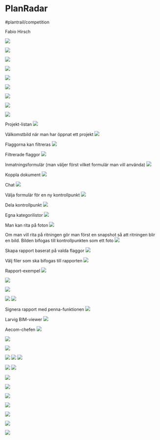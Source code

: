 # PlanRadar
#plantrail/competition

Fabio Hirsch


![](PlanRadar/09FB8EFF-A79B-4C08-9EA9-D3A4E3025277.png)


![](PlanRadar/6F63B4CD-9513-4F86-800B-A1BFEAB75BED.png)


![](PlanRadar/D01ADE4A-B924-4A32-A7C6-BEA908D0D156.png)

![](PlanRadar/600571E7-E623-4534-AFDE-14B50E42F190.png)

![](PlanRadar/F3292024-6558-47DF-8B7E-074FFB32F3D4.png)

![](PlanRadar/8C7E55AE-E46B-479F-95E5-616F0C0F0B78.png)

![](PlanRadar/B9A8DA34-B46D-4152-819E-759289923610.png)

![](PlanRadar/C01C0413-53C5-44C1-A743-3CC31A4FDC8D.png)

![](PlanRadar/E783CC7E-4CBF-4998-ABB7-FF5C1745978A.png)

Projekt-listan
![](PlanRadar/40E9DB6F-8079-4B96-8099-70F76613CC77.png)

Välkomstbild när man har öppnat ett projekt
![](PlanRadar/C8AF1F29-92A3-4E20-B011-988F7DC66950.png)


Flaggorna kan filtreras
![](PlanRadar/F79DD393-E159-469B-AE9F-61A87F3D2CDB.png)


Filtrerade flaggor
![](PlanRadar/AE3DD0FE-044E-4C3E-AA03-6BF92B97A819.png)

Inmatningsformulär (man väljer först vilket formulär man vill använda)
![](PlanRadar/66F30BFA-6552-40FB-8026-02AC95217492.png)


Koppla dokument
![](PlanRadar/EDF6FB5F-2EA4-492B-AF85-3A3CE8584692.png)

Chat
![](PlanRadar/02D553B8-FEB5-4567-96EA-8DDCD0C20255.png)

Välja formulär för en ny kontrollpunkt
![](PlanRadar/E70FDF95-E546-4037-A21E-F340C490E317.png)

Dela kontrollpunkt
![](PlanRadar/1AB94CB7-C50E-4D14-9506-EF406708D782.png)

Egna kategorilistor
![](PlanRadar/FADC79CF-E17A-4058-B0F6-47C7A08F7BD6.png)

Man kan rita på foton
![](PlanRadar/6685B826-E5A0-4D8A-B874-E13146FE7502.png)

Om man vill rita på ritningen gör man först en snapshot så att ritningen blir en bild. Bilden bifogas till kontrollpunkten som ett foto
![](PlanRadar/4A148503-4595-4368-8201-19033178A43A.png)

Skapa rapport baserat på valda flaggor
![](PlanRadar/2CC390B7-E717-4B23-BDEC-AEA7CDCD088F.png)

Välj filer som ska bifogas till rapporten
![](PlanRadar/A90646E5-95B1-4152-8978-D5FFD9FDA8B0.png)


Rapport-exempel
![](PlanRadar/79CF7773-9F14-4016-ACA1-D97E1B3296CF.png)

![](PlanRadar/4EA5703A-9961-4EDF-8E78-51520EBBD594.png)

![](PlanRadar/08AEA580-3D55-4D29-A85D-B1BCC98CB14E.png)

![](PlanRadar/F37577F5-1A05-4A38-8153-EF818DF76626.png)
![](PlanRadar/418DF0DF-AFA9-4C6F-AA7B-F7EDFE94BA76.png)

Signera rapport med penna-funktionen
![](PlanRadar/715BCE7E-65B2-4E68-BE93-33DE7D9ABA47.png)

Larvig BIM-viewer
![](PlanRadar/139ADD29-6E32-45B8-8176-D365DB1B05B1.png)


Aecom-chefen
![](PlanRadar/6517F059-AB3C-485D-8E7D-DB66F810C57F.png)


![](PlanRadar/1EFA7B8E-1936-4F3F-982B-58ED6C123D78.png)

![](PlanRadar/41AA6200-5510-40FC-8A9A-CE962476C5D1.png)

![](PlanRadar/612C13DA-492B-4512-8892-7211C375733E.png)
![](PlanRadar/47DECA26-DC85-4348-9254-58AFD459787D.png)
![](PlanRadar/1F00B793-3E33-4721-A77A-692C3AB17CD0.png)

![](PlanRadar/7BDFE7BF-8A3E-4FA8-A62F-5F61BD4B899B.png)
![](PlanRadar/D5D71DF7-82C1-44D6-BA5C-3791FFBD6FE8.png)


![](PlanRadar/2F61B165-9AE8-43BD-B8D3-A834562FC6AA.png)

![](PlanRadar/758DC9A2-E5C6-4137-8FAA-8F73520798F2.png)

![](PlanRadar/4114BE4A-6C9B-4F09-9F47-DD3C18368623.png)

![](PlanRadar/41E341D1-8BAF-434D-BA4B-2DAA9A360974.png)

![](PlanRadar/32B98CB8-A1FB-49FE-8018-2B694D10AF3C.png)

![](PlanRadar/0A0732DC-E99B-41D8-B83E-1D1502886A37.png)

![](PlanRadar/ABD3DA6F-F77D-4180-9AB2-3C2C610BD007.png)